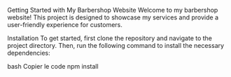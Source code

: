 Getting Started with My Barbershop Website
Welcome to my barbershop website! This project is designed to showcase my services and provide a user-friendly experience for customers.

Installation
To get started, first clone the repository and navigate to the project directory. Then, run the following command to install the necessary dependencies:

bash
Copier le code
npm install
